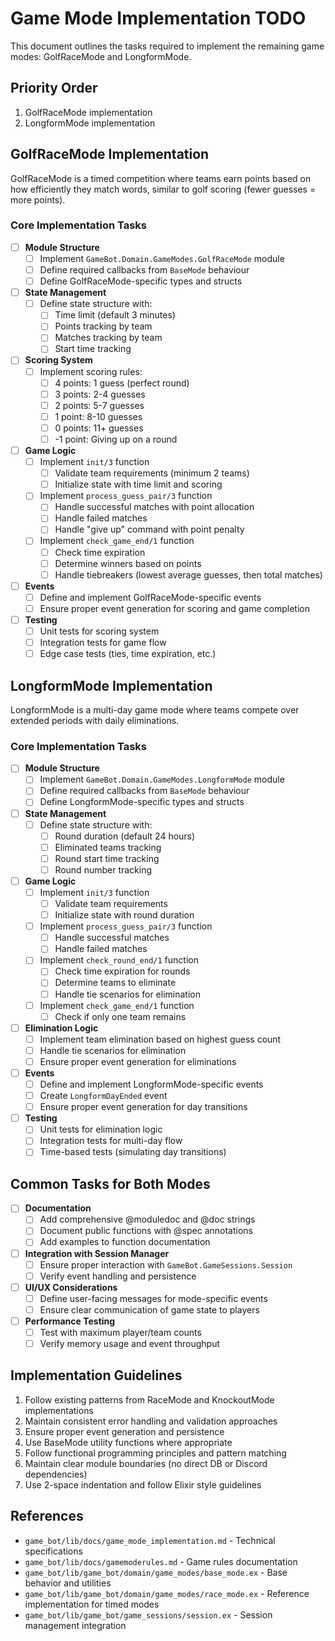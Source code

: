 # Game Mode Implementation TODO

This document outlines the tasks required to implement the remaining game modes: GolfRaceMode and LongformMode.

## Priority Order
1. GolfRaceMode implementation
2. LongformMode implementation

## GolfRaceMode Implementation

GolfRaceMode is a timed competition where teams earn points based on how efficiently they match words, similar to golf scoring (fewer guesses = more points).

### Core Implementation Tasks

- [ ] **Module Structure**
  - [ ] Implement `GameBot.Domain.GameModes.GolfRaceMode` module
  - [ ] Define required callbacks from `BaseMode` behaviour
  - [ ] Define GolfRaceMode-specific types and structs

- [ ] **State Management**
  - [ ] Define state structure with:
    - [ ] Time limit (default 3 minutes)
    - [ ] Points tracking by team
    - [ ] Matches tracking by team
    - [ ] Start time tracking

- [ ] **Scoring System**
  - [ ] Implement scoring rules:
    - [ ] 4 points: 1 guess (perfect round)
    - [ ] 3 points: 2-4 guesses
    - [ ] 2 points: 5-7 guesses
    - [ ] 1 point: 8-10 guesses
    - [ ] 0 points: 11+ guesses
    - [ ] -1 point: Giving up on a round

- [ ] **Game Logic**
  - [ ] Implement `init/3` function
    - [ ] Validate team requirements (minimum 2 teams)
    - [ ] Initialize state with time limit and scoring
  - [ ] Implement `process_guess_pair/3` function
    - [ ] Handle successful matches with point allocation
    - [ ] Handle failed matches
    - [ ] Handle "give up" command with point penalty
  - [ ] Implement `check_game_end/1` function
    - [ ] Check time expiration
    - [ ] Determine winners based on points
    - [ ] Handle tiebreakers (lowest average guesses, then total matches)

- [ ] **Events**
  - [ ] Define and implement GolfRaceMode-specific events
  - [ ] Ensure proper event generation for scoring and game completion

- [ ] **Testing**
  - [ ] Unit tests for scoring system
  - [ ] Integration tests for game flow
  - [ ] Edge case tests (ties, time expiration, etc.)

## LongformMode Implementation

LongformMode is a multi-day game mode where teams compete over extended periods with daily eliminations.

### Core Implementation Tasks

- [ ] **Module Structure**
  - [ ] Implement `GameBot.Domain.GameModes.LongformMode` module
  - [ ] Define required callbacks from `BaseMode` behaviour
  - [ ] Define LongformMode-specific types and structs

- [ ] **State Management**
  - [ ] Define state structure with:
    - [ ] Round duration (default 24 hours)
    - [ ] Eliminated teams tracking
    - [ ] Round start time tracking
    - [ ] Round number tracking

- [ ] **Game Logic**
  - [ ] Implement `init/3` function
    - [ ] Validate team requirements
    - [ ] Initialize state with round duration
  - [ ] Implement `process_guess_pair/3` function
    - [ ] Handle successful matches
    - [ ] Handle failed matches
  - [ ] Implement `check_round_end/1` function
    - [ ] Check time expiration for rounds
    - [ ] Determine teams to eliminate
    - [ ] Handle tie scenarios for elimination
  - [ ] Implement `check_game_end/1` function
    - [ ] Check if only one team remains

- [ ] **Elimination Logic**
  - [ ] Implement team elimination based on highest guess count
  - [ ] Handle tie scenarios for elimination
  - [ ] Ensure proper event generation for eliminations

- [ ] **Events**
  - [ ] Define and implement LongformMode-specific events
  - [ ] Create `LongformDayEnded` event
  - [ ] Ensure proper event generation for day transitions

- [ ] **Testing**
  - [ ] Unit tests for elimination logic
  - [ ] Integration tests for multi-day flow
  - [ ] Time-based tests (simulating day transitions)

## Common Tasks for Both Modes

- [ ] **Documentation**
  - [ ] Add comprehensive @moduledoc and @doc strings
  - [ ] Document public functions with @spec annotations
  - [ ] Add examples to function documentation

- [ ] **Integration with Session Manager**
  - [ ] Ensure proper interaction with `GameBot.GameSessions.Session`
  - [ ] Verify event handling and persistence

- [ ] **UI/UX Considerations**
  - [ ] Define user-facing messages for mode-specific events
  - [ ] Ensure clear communication of game state to players

- [ ] **Performance Testing**
  - [ ] Test with maximum player/team counts
  - [ ] Verify memory usage and event throughput

## Implementation Guidelines

1. Follow existing patterns from RaceMode and KnockoutMode implementations
2. Maintain consistent error handling and validation approaches
3. Ensure proper event generation and persistence
4. Use BaseMode utility functions where appropriate
5. Follow functional programming principles and pattern matching
6. Maintain clear module boundaries (no direct DB or Discord dependencies)
7. Use 2-space indentation and follow Elixir style guidelines

## References

- `game_bot/lib/docs/game_mode_implementation.md` - Technical specifications
- `game_bot/lib/docs/gamemoderules.md` - Game rules documentation
- `game_bot/lib/game_bot/domain/game_modes/base_mode.ex` - Base behavior and utilities
- `game_bot/lib/game_bot/domain/game_modes/race_mode.ex` - Reference implementation for timed modes
- `game_bot/lib/game_bot/game_sessions/session.ex` - Session management integration 